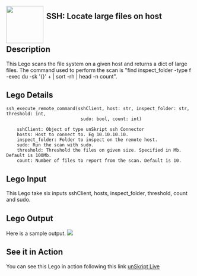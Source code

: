 [<img align="left" src="https://unskript.com/assets/favicon.png" width="100" height="100" style="padding-right: 5px">](https://unskript.com/assets/favicon.png) 
<h2>SSH: Locate large files on host</h2>

<br>

## Description
This Lego scans the file system on a given host and returns a dict of large files. The command used to perform the scan is \"find inspect_folder -type f -exec du -sk '{}' + | sort -rh | head -n count\".


## Lego Details

    ssh_execute_remote_command(sshClient, host: str, inspect_folder: str, threshold: int,
                                sudo: bool, count: int)

        sshClient: Object of type unSkript ssh Connector
        hosts: Host to connect to. Eg 10.10.10.10.
        inspect_folder: Folder to inspect on the remote host.
        sudo: Run the scan with sudo.
        threshold: Threshold the files on given size. Specified in Mb. Default is 100Mb.
        count: Number of files to report from the scan. Default is 10.

## Lego Input
This Lego take six inputs sshClient, hosts, inspect_folder, threshold, count and sudo.

## Lego Output
Here is a sample output.
<img src="./1.png">

## See it in Action

You can see this Lego in action following this link [unSkript Live](https://us.app.unskript.io)